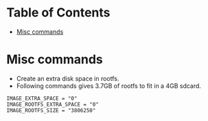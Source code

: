 # Table of Contents
- [Misc commands](#misc)

<a name="misc"></a>
# Misc commands
- Create an extra disk space in rootfs. 
- Following commands gives 3.7GB of rootfs to fit in a 4GB sdcard. 
```
IMAGE_EXTRA_SPACE = "0"
IMAGE_ROOTFS_EXTRA_SPACE = "0"
IMAGE_ROOTFS_SIZE = "3806250"
```